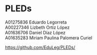 # PLEDs
  A01275836 Eduardo Legorreta <br/>
  A00227346  Lizbeth Ortiz López <br/>
  A01636706 Daniel Díaz López <br/>
  A01635283 Miriam Paulina Palomera Curiel <br/>
  
  https://github.com/EduLeg/PLEDs/ <br/>
